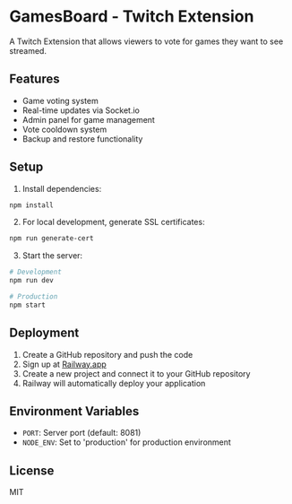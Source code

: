 # GamesBoard - Twitch Extension

A Twitch Extension that allows viewers to vote for games they want to see streamed.

## Features

- Game voting system
- Real-time updates via Socket.io
- Admin panel for game management
- Vote cooldown system
- Backup and restore functionality

## Setup

1. Install dependencies:
```bash
npm install
```

2. For local development, generate SSL certificates:
```bash
npm run generate-cert
```

3. Start the server:
```bash
# Development
npm run dev

# Production
npm start
```

## Deployment

1. Create a GitHub repository and push the code
2. Sign up at [Railway.app](https://railway.app)
3. Create a new project and connect it to your GitHub repository
4. Railway will automatically deploy your application

## Environment Variables

- `PORT`: Server port (default: 8081)
- `NODE_ENV`: Set to 'production' for production environment

## License

MIT 